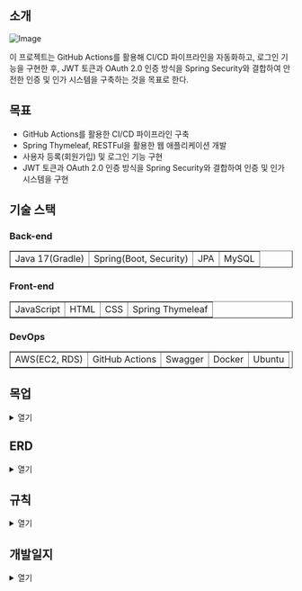 ## 소개
![Image](https://github.com/user-attachments/assets/02e1be0a-19c9-44f4-9c22-52e76f718a8e)  

이 프로젝트는 GitHub Actions를 활용해 CI/CD 파이프라인을 자동화하고, 로그인 기능을 구현한 후, JWT 토큰과 OAuth 2.0 인증 방식을 Spring Security와 결합하여 안전한 인증 및 인가 시스템을 구축하는 것을 목표로 한다.

## 목표
- GitHub Actions를 활용한 CI/CD 파이프라인 구축
- Spring Thymeleaf, RESTFul을 활용한 웹 애플리케이션 개발
- 사용자 등록(회원가입) 및 로그인 기능 구현
- JWT 토큰과 OAuth 2.0 인증 방식을 Spring Security와 결합하여 인증 및 인가 시스템을 구현

## 기술 스택
### Back-end
<table border="1">
  <tr>
    <td>Java 17(Gradle)</td>
    <td>Spring(Boot, Security)</td>
    <td>JPA</td>
    <td>MySQL</td>
  </tr>
</table>

### Front-end
<table border="1">
  <tr>
    <td>JavaScript</td>
    <td>HTML</td>
    <td>CSS</td>
    <td>Spring Thymeleaf</td>
  </tr>
</table>

### DevOps
<table border="1">
  <tr>
    <td>AWS(EC2, RDS)</td>
    <td>GitHub Actions</td>
    <td>Swagger</td>
    <td>Docker</td>
    <td>Ubuntu</td>
  </tr>
</table>

## 목업
<details>
  <summary>열기</summary>
    <img src="https://github.com/user-attachments/assets/093e476e-9f60-46d2-958a-599f24564de3" style="width: 50%; height: auto">  
    <img src="https://github.com/user-attachments/assets/7ba1eb55-f38a-4e08-84c9-ec90ec8cc08c" style="width: 50%; height: auto">
    
</details>

## ERD
<details>
  <summary>열기</summary>
    <img src="https://github.com/user-attachments/assets/23b51f1c-d4ef-4b3f-a8ea-21ed87ba4c39" style="width: 50%; height: auto">
</details>

## 규칙
<details>
<summary>열기</summary>

### branch rule
<table border="1">
  <thead>
    <tr>
      <th>Type</b></th>
      <th>Description</th>      
    </tr>
  </thead>
  <tbody>
    <tr>
      <td>main</td>
      <td>최종 배포 버전의 코드가 유지되는 브랜치</td>            
    </tr>
    <tr>
      <td>feature</td>
      <td>새로운 기능 개발을 위한 독립적인 브랜치로, 개발 후 main에 병합</td>            
    </tr>
  </tbody>
</table>

GitHub Flow 전략을 선택하게 되었다.<br><br>
이 전략을 선택한 이유는 브랜치 구조와 규칙이 직관적이고 간단하여 소규모 개인 사이드 프로젝트에 적합하다. 또한, PR 방식의 자동화 시스템이 release 브랜치 역할을 대체할 수 있어, CI/CD를 활용한 자동화된 배포와 결합하면 더 유연하고 효율적인 개발이 가능하다.

### commit rule
<table border="1">
  <thead>
    <tr>
      <th>Type</b></th>
      <th>Description</th>      
    </tr>
  </thead>
  <tbody>
    <tr>
      <td><b>feature</b></td>
      <td>새로운 기능 추가</td>      
    </tr>
    <tr>
      <td><b>fix</b></td>
      <td>버그 수정</td>      
    </tr>
    <tr>
      <td><b>test</b></td>
      <td>테스트 코드</td>      
    </tr>
  </tbody>
</table>

**Example**  
<table border="1">
  <thead>
    <tr>
      <th>Type</b></th>
      <th>Issue Number</b></th>
      <th>Description</th>      
    </tr>
  </thead>
  <tbody>
    <tr>
      <td>feat</td>
      <td>#01</td>      
      <td>기능 구현</td>      
    </tr>
  </tbody>
</table>

</details>

## 개발일지
<details>
<summary>열기</summary>
<div markdown="1">
<a href="https://songbyhyeok.github.io/ci-cd-auth-project/project-planning-and-design" target="_blank">1 - 프로젝트 기획 및 설계</a>
</div>
</details>


